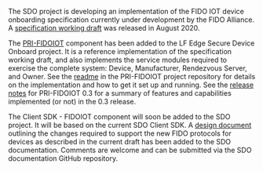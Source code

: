 The SDO project is developing an implementation of the FIDO IOT device onboarding specification currently under development by the FIDO Alliance.  A [specification working draft](https://fidoalliance.org/specs/fidoiot/FIDO-IoT-spec-v1.0-wd-20200730.html) was released in August 2020.  

The [PRI-FIDOIOT](https://github.com/secure-device-onboard/pri-fidoiot) component has been added to the LF Edge Secure Device Onboard project.  It is a reference implementation of the specification working draft, and also implements the service modules required to exercise the complete system: Device, Manufacturer, Rendezvous Server, and Owner.  See the [readme](https://github.com/secure-device-onboard/pri-fidoiot/blob/master/README.md) in the PRI-FIDOIOT project repository for details on the implementation and how to get it set up and running.  See the [release notes](https://github.com/secure-device-onboard/release-fidoiot/releases) for PRI-FIDOIOT 0.3 for a summary of features and capabilities implemented (or not) in the 0.3 release.

The Client SDK - FIDOIOT component will soon be added to the SDO project.  It will be based on the current SDO Client SDK.  A [design document](fidoiot-client-sdk-design.md) outlining the changes required to support the new FIDO protocols for devices as described in the current draft has been added to the SDO documentation.  Comments are welcome and can be submitted via the SDO documentation GitHub repository.

